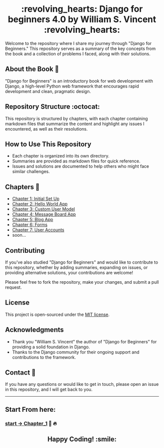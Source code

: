 <h1 align='center'>:revolving_hearts: Django for beginners 4.0 by William S. Vincent :revolving_hearts:</h1>

Welcome to the repository where I share my journey through "Django for Beginners." This repository serves as a summary of the key concepts from the book and a collection of problems I faced, along with their solutions.

## About the Book :blue_book:

"Django for Beginners" is an introductory book for web development with Django, a high-level Python web framework that encourages rapid development and clean, pragmatic design.

## Repository Structure :octocat:

This repository is structured by chapters, with each chapter containing markdown files that summarize the content and highlight any issues I encountered, as well as their resolutions.

## How to Use This Repository

- Each chapter is organized into its own directory.
- Summaries are provided as markdown files for quick reference.
- Issues and solutions are documented to help others who might face similar challenges.



## Chapters :blue_book:

- [Chapter 1: Initial Set Up](https://github.com/MansAlien/DFB_Revision/blob/main/Ch_1-Initial_setup.md)
- [Chapter 2: Hello World App](https://github.com/MansAlien/DFB_Revision/blob/main/Ch_2-Hello_World_app.md)
- [Chapter 3: Custom User Model](https://github.com/MansAlien/DFB_Revision/blob/main/Ch_3-pages_app.md)
- [Chapter 4: Message Board App](https://github.com/MansAlien/DFB_4.0_Summary/blob/main/Ch_4-message_board_app.md)
- [Chapter 5: Blog App](https://github.com/MansAlien/DFB_4.0_Summary/blob/main/Ch_5-blog_app.md)
- [Chapter 6: Forms](https://github.com/MansAlien/DFB_4.0_Summary/blob/main/Ch_6-forms.md)
- [Chapter 7: User Accounts](https://github.com/MansAlien/DFB_4.0_Summary/blob/main/Ch_7-user_accounts.md)
- soon...


## Contributing

If you've also studied "Django for Beginners" and would like to contribute to this repository, whether by adding summaries, expanding on issues, or providing alternative solutions, your contributions are welcome!

Please feel free to fork the repository, make your changes, and submit a pull request.

## License 

This project is open-sourced under the [MIT license](LICENSE).

## Acknowledgments

- Thank you "William S. Vincent" the author of "Django for Beginners" for providing a solid foundation in Django.
- Thanks to the Django community for their ongoing support and contributions to the framework.

## Contact :incoming_envelope:

If you have any questions or would like to get in touch, please open an issue in this repository, and I will get back to you.

---

## Start From here:
### [start -> Chapter_1](https://github.com/MansAlien/DFB_Revision/blob/main/Ch_1-Initial_setup.md) :muscle: :fire:

<h2 align="center">Happy Coding! :smile:</h2>
